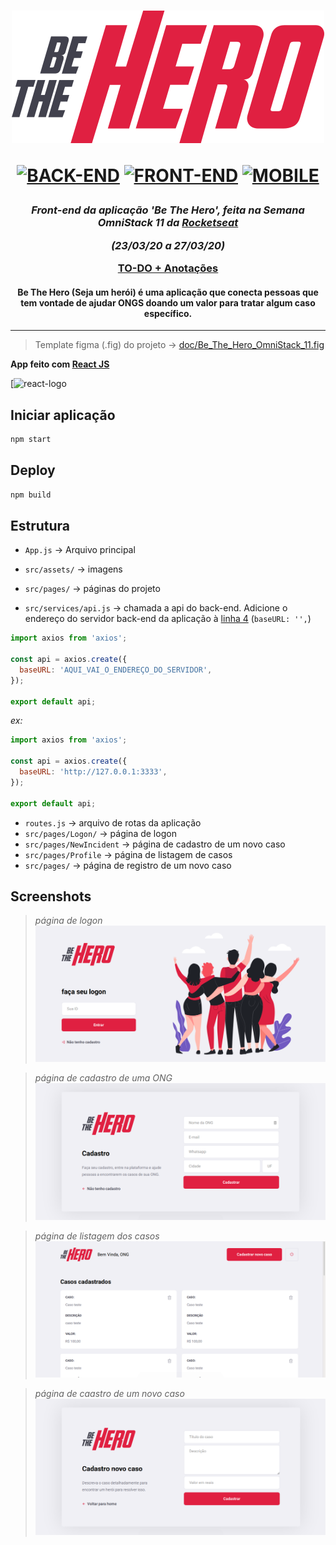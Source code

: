 
<h1 align="center">

![Be The Hero](doc/logo.svg)

[![BACK-END](https://img.shields.io/badge/BACK--END-NodeJS-green?style=flat-square)](https://github.com/mateusfg7/BeTheHero-Backend)
[![FRONT-END](https://img.shields.io/badge/FRONT--END-ReactJS-blue?style=flat-square)](https://github.com/mateusfg7/BeTheHero-Frontend)
[![MOBILE](https://img.shields.io/badge/MOBILE-ReactNative-9cf?style=flat-square)](https://github.com/mateusfg7/BeTheHero-Mobile)

</h1>

<h3 align="center">

_Front-end da aplicação 'Be The Hero', feita na Semana OmniStack 11 da [Rocketseat](https://rocketseat.com.br/)_

_(23/03/20 a 27/03/20)_

[TO-DO + Anotações](https://github.com/users/mateusfg7/projects/4)

</h3>
<h4 align="center">

Be The Hero (Seja um herói) é uma aplicação que conecta pessoas que tem vontade de ajudar ONGS doando um valor para tratar algum caso específico.
</h4>

---

> Template figma (.fig) do projeto -> [doc/Be_The_Hero_OmniStack_11.fig](doc/Be_The_Hero_OmniStack_11.fig)

**App feito com [React JS](https://reactjs.org/)**

[![react-logo](https://digio.com.au/wp-content/uploads/2018/04/react-native-logo.png)


## Iniciar aplicação
```bash
npm start
```

## Deploy
```bash
npm build
```

## Estrutura

- `App.js` -> Arquivo principal

- `src/assets/` -> imagens

- `src/pages/` -> páginas do projeto

- `src/services/api.js` -> chamada a api do back-end.
Adicione o endereço do servidor back-end da aplicação à [linha 4](https://github.com/mateusfg7/BeTheHero-Frontend/blob/master/src/services/api.js#L4) (`baseURL: '',`)
```javascript
import axios from 'axios';

const api = axios.create({
  baseURL: 'AQUI_VAI_O_ENDEREÇO_DO_SERVIDOR',
});

export default api;
```
_ex:_
```javascript
import axios from 'axios';

const api = axios.create({
  baseURL: 'http://127.0.0.1:3333',
});

export default api;
```

- `routes.js` -> arquivo de rotas da aplicação
- `src/pages/Logon/` -> página de logon
- `src/pages/NewIncident` -> página de cadastro de um novo caso
- `src/pages/Profile` -> página de listagem de casos
- `src/pages/` -> página de registro de um novo caso



<h3 align="center">

## Screenshots
> _página de logon_
![Login](doc/login.png)

> _página de cadastro de uma ONG_
![Cadastro](doc/cadastro.png)

> _página de listagem dos casos_
![Listar Casos](doc/lista_caso.png)

> _página de caastro de um novo caso_
![Cadastrar Caso](doc/cadastrar_caso.png)

<h3>

